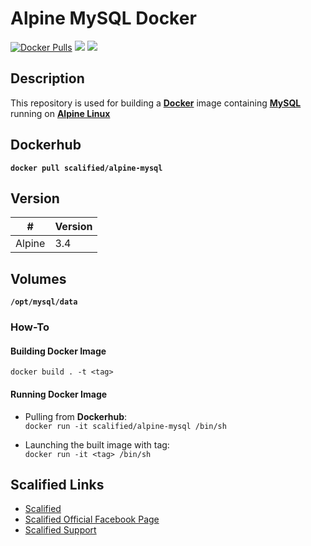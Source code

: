 # Alpine MySQL Docker #

[![Docker Pulls](https://img.shields.io/docker/pulls/scalified/alpine-mysql.svg)](https://hub.docker.com/r/scalified/alpine-mysql)
[![](https://images.microbadger.com/badges/image/scalified/alpine-mysql.svg)](https://microbadger.com/images/scalified/alpine-mysql)
[![](https://images.microbadger.com/badges/version/scalified/alpine-mysql.svg)](https://microbadger.com/images/scalified/alpine-mysql)

## Description

This repository is used for building a [**Docker**](https://www.docker.com) image containing [**MySQL**](https://www.mysql.com/) running on [**Alpine Linux**](https://alpinelinux.org/)

## Dockerhub

**`docker pull scalified/alpine-mysql`**

## Version

| #      | Version |
|--------|---------|
| Alpine | 3.4     |

## Volumes

**`/opt/mysql/data`**

### How-To

#### Building Docker Image

`docker build . -t <tag>`

#### Running Docker Image

* Pulling from **Dockerhub**:  
  `docker run -it scalified/alpine-mysql /bin/sh`

* Launching the built image with <tag> tag:  
  `docker run -it <tag> /bin/sh`

## Scalified Links

* [Scalified](http://www.scalified.com)
* [Scalified Official Facebook Page](https://www.facebook.com/scalified)
* <a href="mailto:info@scalified.com?subject=[Squash TM Docker Image]: Proposals And Suggestions">Scalified Support</a>
